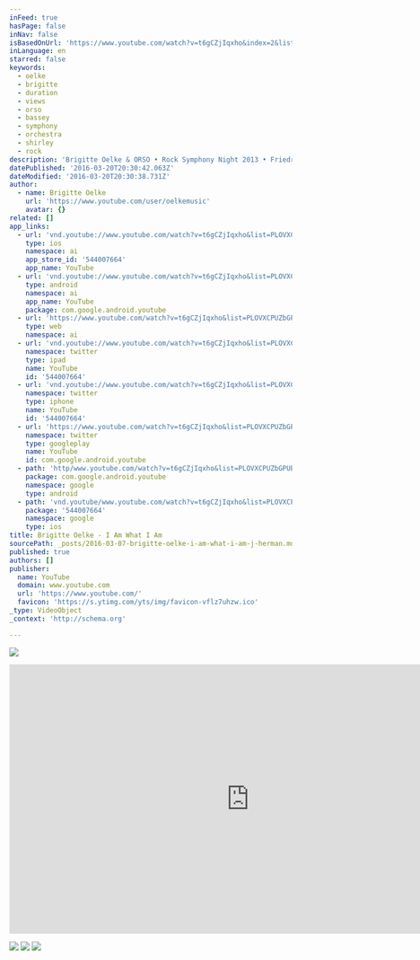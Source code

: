 ```yaml
---
inFeed: true
hasPage: false
inNav: false
isBasedOnUrl: 'https://www.youtube.com/watch?v=t6gCZjIqxho&index=2&list=PLOVXCPUZbGPUBv9bGt_ZyyHPg9Jb_2gSV'
inLanguage: en
starred: false
keywords:
  - oelke
  - brigitte
  - duration
  - views
  - orso
  - bassey
  - symphony
  - orchestra
  - shirley
  - rock
description: 'Brigitte Oelke & ORSO • Rock Symphony Night 2013 • Friedrichstadt Palast Berlin • Music & Lyrics by Jerry Herman'
datePublished: '2016-03-20T20:30:42.063Z'
dateModified: '2016-03-20T20:30:38.731Z'
author:
  - name: Brigitte Oelke
    url: 'https://www.youtube.com/user/oelkemusic'
    avatar: {}
related: []
app_links:
  - url: 'vnd.youtube://www.youtube.com/watch?v=t6gCZjIqxho&list=PLOVXCPUZbGPUBv9bGt_ZyyHPg9Jb_2gSV&index=2&feature=applinks'
    type: ios
    namespace: ai
    app_store_id: '544007664'
    app_name: YouTube
  - url: 'vnd.youtube://www.youtube.com/watch?v=t6gCZjIqxho&list=PLOVXCPUZbGPUBv9bGt_ZyyHPg9Jb_2gSV&index=2&feature=applinks'
    type: android
    namespace: ai
    app_name: YouTube
    package: com.google.android.youtube
  - url: 'https://www.youtube.com/watch?v=t6gCZjIqxho&list=PLOVXCPUZbGPUBv9bGt_ZyyHPg9Jb_2gSV&index=2&feature=applinks'
    type: web
    namespace: ai
  - url: 'vnd.youtube://www.youtube.com/watch?v=t6gCZjIqxho&list=PLOVXCPUZbGPUBv9bGt_ZyyHPg9Jb_2gSV&index=2&feature=applinks'
    namespace: twitter
    type: ipad
    name: YouTube
    id: '544007664'
  - url: 'vnd.youtube://www.youtube.com/watch?v=t6gCZjIqxho&list=PLOVXCPUZbGPUBv9bGt_ZyyHPg9Jb_2gSV&index=2&feature=applinks'
    namespace: twitter
    type: iphone
    name: YouTube
    id: '544007664'
  - url: 'https://www.youtube.com/watch?v=t6gCZjIqxho&list=PLOVXCPUZbGPUBv9bGt_ZyyHPg9Jb_2gSV&index=2'
    namespace: twitter
    type: googleplay
    name: YouTube
    id: com.google.android.youtube
  - path: 'http/www.youtube.com/watch?v=t6gCZjIqxho&list=PLOVXCPUZbGPUBv9bGt_ZyyHPg9Jb_2gSV&index=2'
    package: com.google.android.youtube
    namespace: google
    type: android
  - path: 'vnd.youtube/www.youtube.com/watch?v=t6gCZjIqxho&list=PLOVXCPUZbGPUBv9bGt_ZyyHPg9Jb_2gSV&index=2'
    package: '544007664'
    namespace: google
    type: ios
title: Brigitte Oelke - I Am What I Am
sourcePath: _posts/2016-03-07-brigitte-oelke-i-am-what-i-am-j-herman.md
published: true
authors: []
publisher:
  name: YouTube
  domain: www.youtube.com
  url: 'https://www.youtube.com/'
  favicon: 'https://s.ytimg.com/yts/img/favicon-vflz7uhzw.ico'
_type: VideoObject
_context: 'http://schema.org'

---
```

![](https://the-grid-user-content.s3-us-west-2.amazonaws.com/7a1216c4-91d5-4c2a-9673-4e95fcae01b9.jpg)

<iframe src="https://cdn.embedly.com/widgets/media.html?src=https%3A%2F%2Fwww.youtube.com%2Fembed%2Fvideoseries%3Flist%3DPLOVXCPUZbGPUBv9bGt_ZyyHPg9Jb_2gSV&amp;url=https%3A%2F%2Fwww.youtube.com%2Fwatch%3Fv%3Dt6gCZjIqxho%26index%3D2%26list%3DPLOVXCPUZbGPUBv9bGt_ZyyHPg9Jb_2gSV&amp;image=https%3A%2F%2Fi.ytimg.com%2Fvi%2Ft6gCZjIqxho%2Fhqdefault.jpg&amp;key=b7d04c9b404c499eba89ee7072e1c4f7&amp;type=text%2Fhtml&amp;schema=youtube" width="854" height="480" scrolling="no" frameborder="0" allowfullscreen="allowfullscreen" style=""></iframe>

![](https://the-grid-user-content.s3-us-west-2.amazonaws.com/3b58dc9b-8c1e-4258-aa96-2b3ba4c9ddf2.jpg)
![](https://the-grid-user-content.s3-us-west-2.amazonaws.com/b35af742-3e0e-4b8f-ab39-ddd56f7c57ea.jpg)
![](https://s3-us-west-2.amazonaws.com/the-grid-img/p/e03de591dc15f4572493efbe9af956c8f880137c.jpg)
